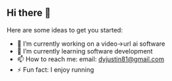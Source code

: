 ## Hi there 👋

Here are some ideas to get you started:

- 🔭 I’m currently working on a video->url ai software
- 🌱 I’m currently learning software development
- 📫 How to reach me: email: dyjustin81@gmail.com
- ⚡ Fun fact: I enjoy running

